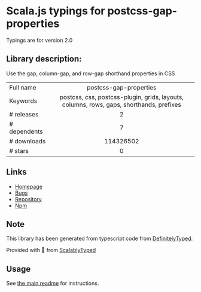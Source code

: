 
# Scala.js typings for postcss-gap-properties

Typings are for version 2.0

## Library description:
Use the gap, column-gap, and row-gap shorthand properties in CSS

|                    |                 |
| ------------------ | :-------------: |
| Full name          | postcss-gap-properties |
| Keywords           | postcss, css, postcss-plugin, grids, layouts, columns, rows, gaps, shorthands, prefixes |
| # releases         | 2 |
| # dependents       | 7 |
| # downloads        | 114326502 |
| # stars            | 0 |

## Links
- [Homepage](https://github.com/jonathantneal/postcss-gap-properties#readme)
- [Bugs](https://github.com/jonathantneal/postcss-gap-properties/issues)
- [Repository](https://github.com/jonathantneal/postcss-gap-properties)
- [Npm](https://www.npmjs.com/package/postcss-gap-properties)
    


## Note
This library has been generated from typescript code from [DefinitelyTyped](https://definitelytyped.org).

Provided with :purple_heart: from [ScalablyTyped](https://github.com/oyvindberg/ScalablyTyped)

## Usage
See [the main readme](../../readme.md) for instructions.


